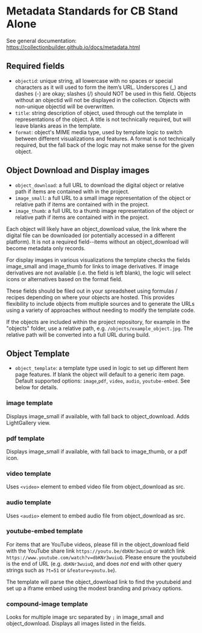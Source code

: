 # Metadata Standards for CB Stand Alone

See general documentation: https://collectionbuilder.github.io/docs/metadata.html

## Required fields

- `objectid`: unique string, all lowercase with no spaces or special characters as it will used to form the item’s URL. Underscores (_) and dashes (-) are okay; slashes (/) should NOT be used in this field. Objects without an objectid will not be displayed in the collection. Objects with non-unique objectid will be overwritten.
- `title`: string description of object, used through out the template in representations of the object. A title is not technically required, but will leave blanks areas in the template.
- `format`: object's MIME media type, used by template logic to switch between different visualizations and features. A format is not technically required, but the fall back of the logic may not make sense for the given object.

## Object Download and Display images

- `object_download`: a full URL to download the digital object or relative path if items are contained with in the project.
- `image_small`: a full URL to a small image representation of the object or relative path if items are contained with in the project.
- `image_thumb`: a full URL to a thumb image representation of the object or relative path if items are contained with in the project.

Each object will likely have an object_download value, the link where the digital file can be downloaded (or potentially accessed in a different platform). 
It is not a required field--items without an object_download will become metadata only records.

For display images in various visualizations the template checks the fields image_small and image_thumb for links to image derivatives.
If image derivatives are not available (i.e. the field is left blank), the logic will select icons or alternatives based on the format field.

These fields should be filed out in your spreadsheet using formulas / recipes depending on where your objects are hosted. 
This provides flexibility to include objects from multiple sources and to generate the URLs using a variety of approaches without needing to modify the template code.

If the objects are included within the project repository, for example in the "objects" folder, use a relative path, e.g. `/objects/example_object.jpg`.
The relative path will be converted into a full URL during build.

## Object Template

- `object_template`: a template type used in logic to set up different Item page features. If blank the object will default to a generic item page. Default supported options: `image`,`pdf`, `video`, `audio`, `youtube-embed`. See below for details.

### image template 

Displays image_small if available, with fall back to object_download. 
Adds LightGallery view.

### pdf template

Displays image_small if available, with fall back to image_thumb, or a pdf icon.

### video template

Uses `<video>` element to embed video file from object_download as src.

### audio template

Uses `<audio>` element to embed audio file from object_download as src. 

### youtube-embed template

For items that are YouTube videos, please fill in the object_download field with the YouTube share link `https://youtu.be/dbKNr3wuiuQ` or watch link `https://www.youtube.com/watch?v=dbKNr3wuiuQ`.
Please ensure the youtubeid is the end of URL (e.g. `dbKNr3wuiuQ`, and does *not* end with other query strings such as `?t=51` or `&feature=youtu.be`). 

The template will parse the object_download link to find the youtubeid and set up a iframe embed using the modest branding and privacy options. 

### compound-image template

Looks for multiple image src separated by `;` in image_small and object_download.
Displays all images listed in the fields.
